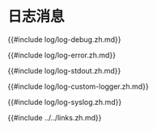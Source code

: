 # 日志消息

{{#include log/log-debug.zh.md}}

{{#include log/log-error.zh.md}}

{{#include log/log-stdout.zh.md}}

{{#include log/log-custom-logger.zh.md}}

{{#include log/log-syslog.zh.md}}

{{#include ../../links.zh.md}}
